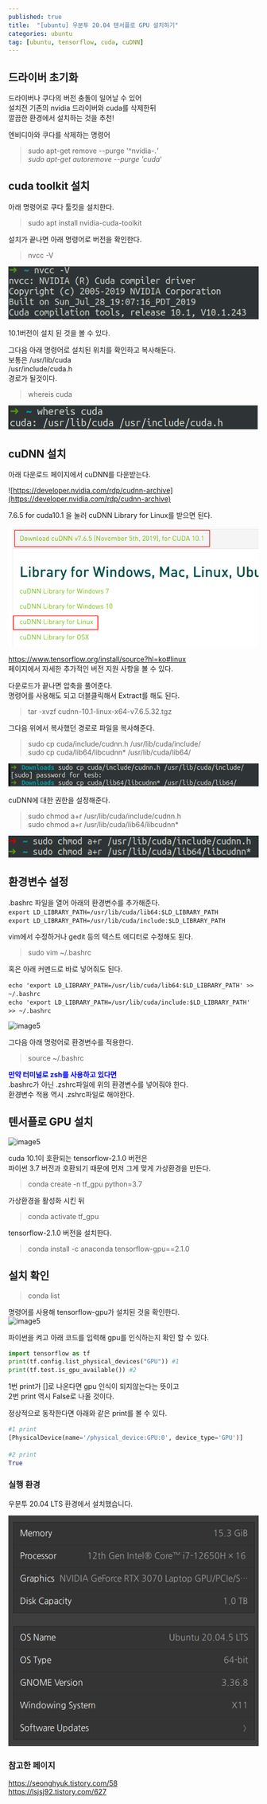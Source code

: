 ```yaml
---
published: true
title:  "[ubuntu] 우분투 20.04 텐서플로 GPU 설치하기"
categories: ubuntu
tag: [ubuntu, tensorflow, cuda, cuDNN]
---
```


## 드라이버 초기화

드라이버나 쿠다의 버전 충돌이 일어날 수 있어  
설치전 기존의 nvidia 드라이버와 cuda를 삭제한뒤  
깔끔한 환경에서 설치하는 것을 추천!  

엔비디아와 쿠다를 삭제하는 명령어  

> sudo apt-get remove --purge '^nvidia-.*'   
sudo apt-get autoremove --purge 'cuda*'

## cuda toolkit 설치

아래 명령어로 쿠다 툴킷을 설치한다.
> sudo apt install nvidia-cuda-toolkit

설치가 끝나면 아래 명령어로 버전을 확인한다.
> nvcc -V 

![image5](/images/2022-11-13-tensorflow_ubuntu_0.png) 

10.1버전이 설치 된 것을 볼 수 있다.  

그다음 아래 명령어로 설치된 위치를 확인하고 복사해둔다.  
보통은 
/usr/lib/cuda  
/usr/include/cuda.h  
경로가 될것이다. 

> whereis cuda

![image5](/images/2022-11-13-tensorflow_ubuntu_1.png) 

## cuDNN 설치

아래 다운로드 페이지에서 cuDNN를 다운받는다.

![https://developer.nvidia.com/rdp/cudnn-archive](https://developer.nvidia.com/rdp/cudnn-archive)

7.6.5  for cuda10.1 을 눌러 cuDNN Library for Linux를 받으면 된다.

![image5](/images/2022-11-13-tensorflow_ubuntu_2.png)  

<https://www.tensorflow.org/install/source?hl=ko#linux>  
페이지에서 자세한 추가적인 버전 지원 사항을 볼 수 있다.

다운로드가 끝나면 압축을 풀어준다.  
명령어를 사용해도 되고 더블클릭해서 Extract를 해도 된다.
> tar -xvzf cudnn-10.1-linux-x64-v7.6.5.32.tgz

그다음 위에서 복사했던 경로로 파일을 복사해준다.
> sudo cp cuda/include/cudnn.h /usr/lib/cuda/include/  
sudo cp cuda/lib64/libcudnn* /usr/lib/cuda/lib64/  

![image5](/images/2022-11-13-tensorflow_ubuntu_3.png)  

cuDNN에 대한 권한을 설정해준다.
>  sudo chmod a+r /usr/lib/cuda/include/cudnn.h  
sudo chmod a+r /usr/lib/cuda/lib64/libcudnn*

![image5](/images/2022-11-13-tensorflow_ubuntu_4.png)  

## 환경변수 설정

.bashrc 파일을 열어 아래의 환경변수를 추가해준다.  
```export LD_LIBRARY_PATH=/usr/lib/cuda/lib64:$LD_LIBRARY_PATH```  
```export LD_LIBRARY_PATH=/usr/lib/cuda/include:$LD_LIBRARY_PATH```

vim에서 수정하거나 gedit 등의 텍스트 에디터로 수정해도 된다.
> sudo vim ~/.bashrc  

혹은 아래 커멘드로 바로 넣어줘도 된다.

```echo 'export LD_LIBRARY_PATH=/usr/lib/cuda/lib64:$LD_LIBRARY_PATH' >> ~/.bashrc```   
```echo 'export LD_LIBRARY_PATH=/usr/lib/cuda/include:$LD_LIBRARY_PATH' >> ~/.bashrc```

![image5](/images/2022-11-13-tensorflow_ubuntu_6.png)  


그다음 아래 명령어로 환경변수를 적용한다.
> source ~/.bashrc 

<span style="color:blue">**만약 터미널로 zsh를 사용하고 있다면**</span>  
.bashrc가 아닌 .zshrc파일에 위의 환경변수를 넣어줘야 한다.  
환경변수 적용 역시 .zshrc파일로 해야한다.

## 텐서플로 GPU 설치

![image5](/images/2022-11-13-tensorflow_ubuntu_5.png)  

cuda 10.1이 호환되는 tensorflow-2.1.0 버전은  
파이썬 3.7 버전과 호환되기 때문에 먼저 그게 맞게 가상환경을 만든다.  

> conda create -n tf_gpu python=3.7

가상환경을 활성화 시킨 뒤  
> conda activate tf_gpu

tensorflow-2.1.0 버전을 설치한다.  
> conda install -c anaconda tensorflow-gpu==2.1.0

## 설치 확인

> conda list  

명령어를 사용해 tensorflow-gpu가 설치된 것을 확인한다.  
![image5](/images/2022-11-13-tensorflow_ubuntu_7.png)  


파이썬을 켜고 아래 코드를 입력해 gpu를 인식하는지 확인 할 수 있다.  

```py
import tensorflow as tf
print(tf.config.list_physical_devices("GPU")) #1
print(tf.test.is_gpu_available()) #2
```
1번 print가 []로 나온다면 gpu 인식이 되지않는다는 뜻이고  
2번 print 역시 False로 나올 것이다.

정상적으로 동작한다면 아래와 같은 print를 볼 수 있다.
```py
#1 print
[PhysicalDevice(name='/physical_device:GPU:0', device_type='GPU')]

#2 print
True
```

### 실행 환경

우분투 20.04 LTS 환경에서 설치했습니다.

![image5](/images/2022-10-22-Ubuntu-boot-fail_5.png)  

### 참고한 페이지
<https://seonghyuk.tistory.com/58>  
<https://lsjsj92.tistory.com/627>
